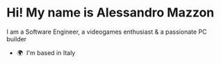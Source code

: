 Hi! My name is Alessandro Mazzon
=========================================================================================================================================

I am a Software Engineer, a videogames enthusiast & a passionate PC builder

* 🌍  I'm based in Italy
